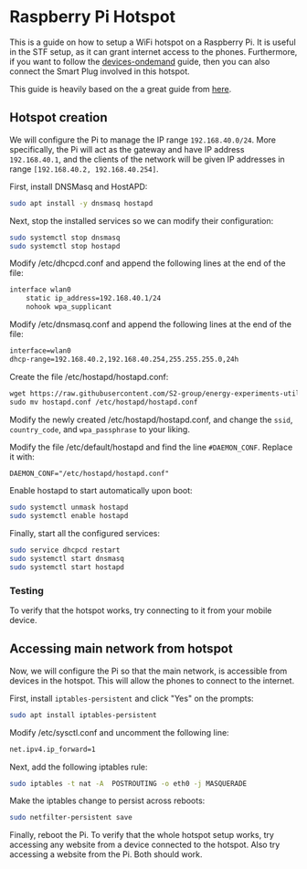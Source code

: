 # Raspberry Pi Hotspot

This is a guide on how to setup a WiFi hotspot on a Raspberry Pi. It is useful in the STF setup, as it can grant internet access to the phones. Furthermore, if you want to follow the [devices-ondemand](devices-ondemand/README.md) guide, then you can also connect the Smart Plug involved in this hotspot.

This guide is heavily based on the a great guide from [here](https://raspberrypi-guide.github.io/networking/create-wireless-access-point).

## Hotspot creation

We will configure the Pi to manage the IP range `192.168.40.0/24`. More specifically, the Pi will act as the gateway and have IP address `192.168.40.1`, and the clients of the network will be given IP addresses in range `[192.168.40.2, 192.168.40.254]`.

First, install DNSMasq and HostAPD:

```bash
sudo apt install -y dnsmasq hostapd
```

Next, stop the installed services so we can modify their configuration:

```bash
sudo systemctl stop dnsmasq
sudo systemctl stop hostapd
```

Modify /etc/dhcpcd.conf and append the following lines at the end of the file:

```txt
interface wlan0
    static ip_address=192.168.40.1/24
    nohook wpa_supplicant
```

Modify /etc/dnsmasq.conf and append the following lines at the end of the file:

```txt
interface=wlan0
dhcp-range=192.168.40.2,192.168.40.254,255.255.255.0,24h
```

Create the file /etc/hostapd/hostapd.conf:

```txt
wget https://raw.githubusercontent.com/S2-group/energy-experiments-utilities/master/hotspot/hostapd.conf
sudo mv hostapd.conf /etc/hostapd/hostapd.conf
```

Modify the newly created /etc/hostapd/hostapd.conf, and change the `ssid`, `country_code`, and `wpa_passphrase` to your liking.

Modify the file /etc/default/hostapd and find the line `#DAEMON_CONF`. Replace it with:

```txt
DAEMON_CONF="/etc/hostapd/hostapd.conf"
```

Enable hostapd to start automatically upon boot:

```bash
sudo systemctl unmask hostapd
sudo systemctl enable hostapd
```

Finally, start all the configured services:

```bash
sudo service dhcpcd restart
sudo systemctl start dnsmasq
sudo systemctl start hostapd
```

### Testing

To verify that the hotspot works, try connecting to it from your mobile device.

## Accessing main network from hotspot

Now, we will configure the Pi so that the main network, is accessible from devices in the hotspot. This will allow the phones to connect to the internet.

First, install `iptables-persistent` and click "Yes" on the prompts:

```bash
sudo apt install iptables-persistent
```

Modify /etc/sysctl.conf and uncomment the following line:

```txt
net.ipv4.ip_forward=1
```

Next, add the following iptables rule:

```bash
sudo iptables -t nat -A  POSTROUTING -o eth0 -j MASQUERADE
```

Make the iptables change to persist across reboots:

```bash
sudo netfilter-persistent save
```

Finally, reboot the Pi. To verify that the whole hotspot setup works, try accessing any website from a device connected to the hotspot. Also try accessing a website from the Pi. Both should work.
